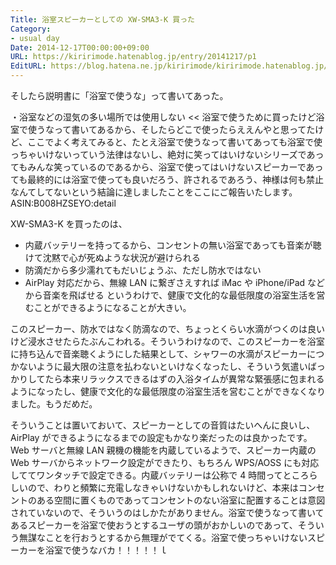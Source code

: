 ```yaml
---
Title: 浴室スピーカーとしての XW-SMA3-K 買った
Category:
- usual day
Date: 2014-12-17T00:00:00+09:00
URL: https://kiririmode.hatenablog.jp/entry/20141217/p1
EditURL: https://blog.hatena.ne.jp/kiririmode/kiririmode.hatenablog.jp/atom/entry/8454420450078209239
---
```



そしたら説明書に「浴室で使うな」って書いてあった。
>>
・浴室などの湿気の多い場所では使用しない
<<
浴室で使うために買ったけど浴室で使うなって書いてあるから、そしたらどこで使ったらええんやと思ってたけど、ここでよく考えてみると、たとえ浴室で使うなって書いてあっても浴室で使っちゃいけないっていう法律はないし、絶対に笑ってはいけないシリーズであってもみんな笑っているのであるから、浴室で使ってはいけないスピーカーであっても最終的には浴室で使っても良いだろう、許されるであろう、神様は何も禁止なんてしてないという結論に達しましたことをここにご報告いたします。
ASIN:B008HZSEYO:detail

XW-SMA3-K を買ったのは、
- 内蔵バッテリーを持ってるから、コンセントの無い浴室であっても音楽が聴けて沈黙で心が死ぬような状況が避けられる
- 防滴だから多少濡れてもだいじょうぶ、ただし防水ではない
- AirPlay 対応だから、無線 LAN に繋ぎさえすれば iMac や iPhone/iPad などから音楽を飛ばせる
というわけで、健康で文化的な最低限度の浴室生活を営むことができるようになることが大きい。

このスピーカー、防水ではなく防滴なので、ちょっとくらい水滴がつくのは良いけど浸水させたらたぶんこわれる。そういうわけなので、このスピーカーを浴室に持ち込んで音楽聴くようにした結果として、シャワーの水滴がスピーカーにつかないように最大限の注意を払わないといけなくなったし、そういう気遣いばっかりしてたら本来リラックスできるはずの入浴タイムが異常な緊張感に包まれるようになったし、健康で文化的な最低限度の浴室生活を営むことができなくなりました。もうだめだ。

そういうことは置いておいて、スピーカーとしての音質はたいへんに良いし、AirPlay ができるようになるまでの設定もかなり楽だったのは良かったです。
Web サーバと無線 LAN 親機の機能を内蔵しているようで、スピーカー内蔵の Web サーバからネットワーク設定ができたり、もちろん WPS/AOSS にも対応しててワンタッチで設定できる。内蔵バッテリーは公称で 4 時間ってところらしいので、わりと頻繁に充電しなきゃいけないかもしれないけど、本来はコンセントのある空間に置くものであってコンセントのない浴室に配置することは意図されていないので、そういうのはしかたがありません。浴室で使うなって書いてあるスピーカーを浴室で使おうとするユーザの頭がおかしいのであって、そういう無謀なことを行おうとするから無理がでてくる。浴室で使っちゃいけないスピーカーを浴室で使うなバカ！！！！！ｌ

